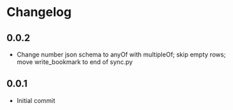 # Changelog

## 0.0.2
  * Change number json schema to anyOf with multipleOf; skip empty rows; move write_bookmark to end of sync.py

## 0.0.1
  * Initial commit
